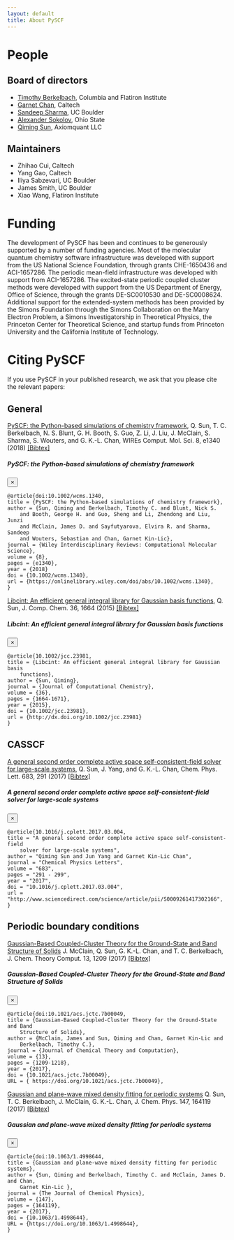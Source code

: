 ```yaml
---
layout: default
title: About PySCF 
---
```

# People

## Board of directors
- [Timothy Berkelbach](http://www.columbia.edu/cu/chemistry/groups/berkelbach/), Columbia and Flatiron Institute
- [Garnet Chan](http://www.chan-lab.caltech.edu/), Caltech
- [Sandeep Sharma](https://www.colorado.edu/lab/sharmagroup/), UC Boulder
- [Alexander Sokolov](https://research.cbc.osu.edu/sokolov.8/), Ohio State
- [Qiming Sun](http://www.sunqm.net/), Axiomquant LLC

## Maintainers 
- Zhihao Cui, Caltech
- Yang Gao, Caltech
- Iliya Sabzevari, UC Boulder
- James Smith, UC Boulder
- Xiao Wang, Flatiron Institute

# Funding
The development of PySCF has been and continues to be generously supported by a
number of funding agencies.  Most of the molecular quantum chemistry software
infrastructure was developed with support from the US National Science
Foundation, through grants CHE-1650436 and ACI-1657286. The periodic mean-field
infrastructure was developed with support from ACI-1657286. The excited-state
periodic coupled cluster methods were developed with support from the US
Department of Energy, Office of Science, through the grants DE-SC0010530 and
DE-SC0008624. Additional support for the extended-system methods has been
provided by the Simons Foundation through the Simons Collaboration on the Many
Electron Problem, a Simons Investigatorship in Theoretical Physics, the
Princeton Center for Theoretical Science, and startup funds from Princeton
University and the California Institute of Technology.

# Citing PySCF
If you use PySCF in your published research, we ask that you please cite the relevant papers: 

## General
[PySCF: the Python-based simulations of chemistry
framework](http://dx.doi.org/10.1002/wcms.1340), Q. Sun, T. C. Berkelbach, N. S.
Blunt, G. H. Booth, S. Guo, Z. Li, J. Liu, J. McClain, S. Sharma, S. Wouters,
and G. K.-L. Chan, WIREs Comput. Mol. Sci. 8, e1340 (2018)
<a href="#bibtexModalPySCF" data-toggle="modal">[Bibtex]</a>
<!-- Modal -->
<div class="modal fade" id="bibtexModalPySCF" tabindex="-1" role="dialog" aria-labelledby="PySCF bibtex" aria-hidden="true">
  <div class="modal-dialog modal-dialog-centered modal-lg" role="document">
    <div class="modal-content">
      <div class="modal-header">
        <h5 class="modal-title">PySCF: the Python-based simulations of chemistry framework</h5>
        <button type="button" class="close" data-dismiss="modal" aria-label="Close">
          <span aria-hidden="true">&times;</span>
        </button>
      </div>
      <div class="modal-body">
<div class="highlighter-rouge"><div class="highlight"><pre class="highlight">
<code>@article{doi:10.1002/wcms.1340,
title = {PySCF: the Python-based simulations of chemistry framework},
author = {Sun, Qiming and Berkelbach, Timothy C. and Blunt, Nick S. 
    and Booth, George H. and Guo, Sheng and Li, Zhendong and Liu, Junzi 
    and McClain, James D. and Sayfutyarova, Elvira R. and Sharma, Sandeep 
    and Wouters, Sebastian and Chan, Garnet Kin-Lic},
journal = {Wiley Interdisciplinary Reviews: Computational Molecular Science},
volume = {8},
pages = {e1340},
year = {2018}
doi = {10.1002/wcms.1340},
url = {https://onlinelibrary.wiley.com/doi/abs/10.1002/wcms.1340},
}
</code></pre></div></div>
      </div>
    </div>
  </div>
</div>

[Libcint: An efficient general integral library for Gaussian basis functions](http://dx.doi.org/10.1002/jcc.23981), 
Q. Sun, J. Comp. Chem. 36, 1664 (2015)
<a href="#bibtexModalLibcint" data-toggle="modal">[Bibtex]</a>
<!-- Modal -->
<div class="modal fade" id="bibtexModalLibcint" tabindex="-1" role="dialog" aria-labelledby="Libcint bibtex" aria-hidden="true">
  <div class="modal-dialog modal-dialog-centered modal-lg" role="document">
    <div class="modal-content">
      <div class="modal-header">
        <h5 class="modal-title">Libcint: An efficient general integral library for Gaussian basis functions</h5>
        <button type="button" class="close" data-dismiss="modal" aria-label="Close">
          <span aria-hidden="true">&times;</span>
        </button>
      </div>
      <div class="modal-body">
<div class="highlighter-rouge"><div class="highlight"><pre class="highlight">
<code>@article{10.1002/jcc.23981,
title = {Libcint: An efficient general integral library for Gaussian basis
    functions},
author = {Sun, Qiming},
journal = {Journal of Computational Chemistry},
volume = {36},
pages = {1664-1671},
year = {2015},
doi = {10.1002/jcc.23981},
url = {http://dx.doi.org/10.1002/jcc.23981}
}
</code></pre></div></div>
      </div>
    </div>
  </div>
</div>

## CASSCF 

[A general second order complete active space self-consistent-field solver for
large-scale
systems](http://www.sciencedirect.com/science/article/pii/S0009261417302166),
Q. Sun, J. Yang, and G. K.-L. Chan, Chem. Phys. Lett. 683, 291 (2017)
<a href="#bibtexModalCASSCF" data-toggle="modal">[Bibtex]</a>
<!-- Modal -->
<div class="modal fade" id="bibtexModalCASSCF" tabindex="-1" role="dialog" aria-labelledby="CASSCF bibtex" aria-hidden="true">
  <div class="modal-dialog modal-dialog-centered modal-lg" role="document">
    <div class="modal-content">
      <div class="modal-header">
        <h5 class="modal-title">A general second order complete active space self-consistent-field solver for large-scale systems</h5>
        <button type="button" class="close" data-dismiss="modal" aria-label="Close">
          <span aria-hidden="true">&times;</span>
        </button>
      </div>
      <div class="modal-body">
<div class="highlighter-rouge"><div class="highlight"><pre class="highlight">
<code>@article{10.1016/j.cplett.2017.03.004,
title = "A general second order complete active space self-consistent-field
    solver for large-scale systems",
author = "Qiming Sun and Jun Yang and Garnet Kin-Lic Chan",
journal = "Chemical Physics Letters",
volume = "683",
pages = "291 - 299",
year = "2017",
doi = "10.1016/j.cplett.2017.03.004",
url = "http://www.sciencedirect.com/science/article/pii/S0009261417302166",
}
</code></pre></div></div>
      </div>
    </div>
  </div>
</div>

## Periodic boundary conditions

[Gaussian-Based Coupled-Cluster Theory for the Ground-State and Band Structure of Solids](https://pubs.acs.org/doi/10.1021/acs.jctc.7b00049)
J. McClain, Q. Sun, G. K.-L. Chan, and T. C. Berkelbach, J. Chem. Theory Comput. 13, 1209 (2017) 
<a href="#bibtexModalPBCCC" data-toggle="modal">[Bibtex]</a>
<!-- Modal -->
<div class="modal fade" id="bibtexModalPBCCC" tabindex="-1" role="dialog" aria-labelledby="PBC CC bibtex" aria-hidden="true">
  <div class="modal-dialog modal-dialog-centered modal-lg" role="document">
    <div class="modal-content">
      <div class="modal-header">
        <h5 class="modal-title">Gaussian-Based Coupled-Cluster Theory for the Ground-State and Band Structure of Solids</h5>
        <button type="button" class="close" data-dismiss="modal" aria-label="Close">
          <span aria-hidden="true">&times;</span>
        </button>
      </div>
      <div class="modal-body">
<div class="highlighter-rouge"><div class="highlight"><pre class="highlight">
<code>@article{doi:10.1021/acs.jctc.7b00049,
title = {Gaussian-Based Coupled-Cluster Theory for the Ground-State and Band
    Structure of Solids}, 
author = {McClain, James and Sun, Qiming and Chan, Garnet Kin-Lic and
    Berkelbach, Timothy C.},
journal = {Journal of Chemical Theory and Computation},
volume = {13},
pages = {1209-1218},
year = {2017},
doi = {10.1021/acs.jctc.7b00049},
URL = { https://doi.org/10.1021/acs.jctc.7b00049},
</code></pre></div></div>
      </div>
    </div>
  </div>
</div>

[Gaussian and plane-wave mixed density fitting for periodic systems](https://aip.scitation.org/doi/10.1063/1.4998644)
Q. Sun, T. C. Berkelbach, J. McClain, G. K.-L. Chan, J. Chem. Phys. 147, 164119 (2017) 
<a href="#bibtexModalMDF" data-toggle="modal">[Bibtex]</a>
<!-- Modal -->
<div class="modal fade" id="bibtexModalMDF" tabindex="-1" role="dialog" aria-labelledby="MDF bibtex" aria-hidden="true">
  <div class="modal-dialog modal-dialog-centered modal-lg" role="document">
    <div class="modal-content">
      <div class="modal-header">
        <h5 class="modal-title">Gaussian and plane-wave mixed density fitting for periodic systems</h5>
        <button type="button" class="close" data-dismiss="modal" aria-label="Close">
          <span aria-hidden="true">&times;</span>
        </button>
      </div>
      <div class="modal-body">
<div class="highlighter-rouge"><div class="highlight"><pre class="highlight">
<code>@article{doi:10.1063/1.4998644,
title = {Gaussian and plane-wave mixed density fitting for periodic systems},
author = {Sun, Qiming and Berkelbach, Timothy C. and McClain, James D. and Chan,
    Garnet Kin-Lic },
journal = {The Journal of Chemical Physics},
volume = {147},
pages = {164119},
year = {2017},
doi = {10.1063/1.4998644},
URL = {https://doi.org/10.1063/1.4998644},
}
</code></pre></div></div>
      </div>
    </div>
  </div>
</div>
